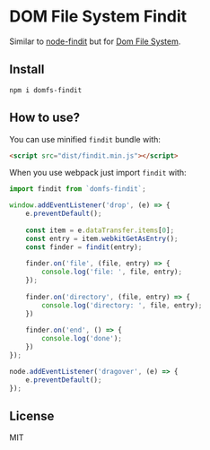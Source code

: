 # DOM File System Findit

Similar to [node-findit](https://github.com/substack/node-findit "Node Findit") but for [Dom File System](https://developer.mozilla.org/en-US/docs/Web/API/FileSystem "Dom File System").

## Install

```
npm i domfs-findit
```

## How to use?

You can use minified `findit` bundle with:

```html
<script src="dist/findit.min.js"></script>
```

When you use webpack just import `findit` with:

```js
import findit from `domfs-findit`;
```

```js
window.addEventListener('drop', (e) => {
    e.preventDefault();
    
    const item = e.dataTransfer.items[0];
    const entry = item.webkitGetAsEntry();
    const finder = findit(entry);
    
    finder.on('file', (file, entry) => {
        console.log('file: ', file, entry);
    });
    
    finder.on('directory', (file, entry) => {
        console.log('directory: ', file, entry);
    })
    
    finder.on('end', () => {
        console.log('done');
    })
});

node.addEventListener('dragover', (e) => {
    e.preventDefault();
});
```

## License

MIT

